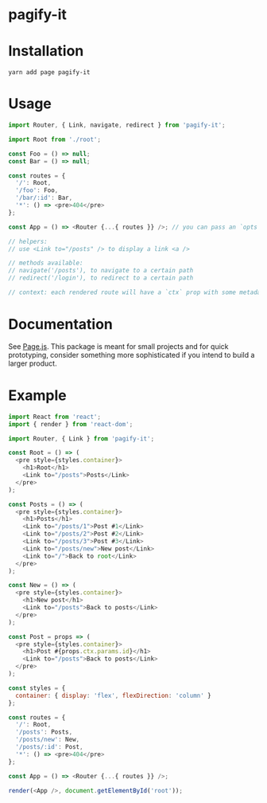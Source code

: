 # pagify-it

# Installation

`yarn add page pagify-it`

# Usage

```javascript
import Router, { Link, navigate, redirect } from 'pagify-it';

import Root from './root';

const Foo = () => null;
const Bar = () => null;

const routes = {
  '/': Root,
  '/foo': Foo,
  '/bar/:id': Bar,
  '*': () => <pre>404</pre>
};

const App = () => <Router {...{ routes }} />; // you can pass an `opts` prop too

// helpers:
// use <Link to="/posts" /> to display a link <a />

// methods available:
// navigate('/posts'), to navigate to a certain path
// redirect('/login'), to redirect to a certain path

// context: each rendered route will have a `ctx` prop with some metadata
```

# Documentation

See [Page.js](https://visionmedia.github.io/page.js/). This package is meant for small projects and for quick prototyping, consider something more sophisticated if you intend to build a larger product.

# Example

```javascript
import React from 'react';
import { render } from 'react-dom';

import Router, { Link } from 'pagify-it';

const Root = () => (
  <pre style={styles.container}>
    <h1>Root</h1>
    <Link to="/posts">Posts</Link>
  </pre>
);

const Posts = () => (
  <pre style={styles.container}>
    <h1>Posts</h1>
    <Link to="/posts/1">Post #1</Link>
    <Link to="/posts/2">Post #2</Link>
    <Link to="/posts/3">Post #3</Link>
    <Link to="/posts/new">New post</Link>
    <Link to="/">Back to root</Link>
  </pre>
);

const New = () => (
  <pre style={styles.container}>
    <h1>New post</h1>
    <Link to="/posts">Back to posts</Link>
  </pre>
);

const Post = props => (
  <pre style={styles.container}>
    <h1>Post #{props.ctx.params.id}</h1>
    <Link to="/posts">Back to posts</Link>
  </pre>
);

const styles = {
  container: { display: 'flex', flexDirection: 'column' }
};

const routes = {
  '/': Root,
  '/posts': Posts,
  '/posts/new': New,
  '/posts/:id': Post,
  '*': () => <pre>404</pre>
};

const App = () => <Router {...{ routes }} />;

render(<App />, document.getElementById('root'));
```
